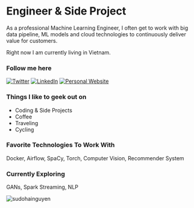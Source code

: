 # Engineer & Side Project 

As a professional Machine Learning Engineer, I often get to work with big data pipeline, ML models and cloud technologies to continuously deliver value for customers. 

Right now I am currently living in Vietnam.

### Follow me here
<a href="https://twitter.com/intent/follow?screen_name=sudohainguyen&tw_p=followbutton" target="_blank"><img alt="Twitter" src="https://img.shields.io/badge/twitter-%231DA1F2.svg?&style=for-the-badge&logo=twitter&logoColor=white" /></a>
<a href="https://www.linkedin.com/in/sudohainguyen" target="_blank"><img alt="LinkedIn" src="https://img.shields.io/badge/linkedin-%230077B5.svg?&style=for-the-badge&logo=linkedin&logoColor=white" /></a>
<a href="https://sudohainguyen.github.io/" target="_blank"><img alt="Personal Website" src="https://img.shields.io/badge/Personal%20Website-%2312100E.svg?&style=for-the-badge&logoColor=white" /></a>

### Things I like to geek out on
 - Coding & Side Projects
 - Coffee
 - Traveling
 - Cycling

### Favorite Technologies To Work With
Docker, Airflow, SpaCy, Torch, Computer Vision, Recommender System

### Currently Exploring
GANs, Spark Streaming, NLP

<div><img align="center" src="https://github-readme-stats.vercel.app/api/top-langs/?username=sudohainguyen&layout=compact&hide=html" alt="sudohainguyen" /></div>
